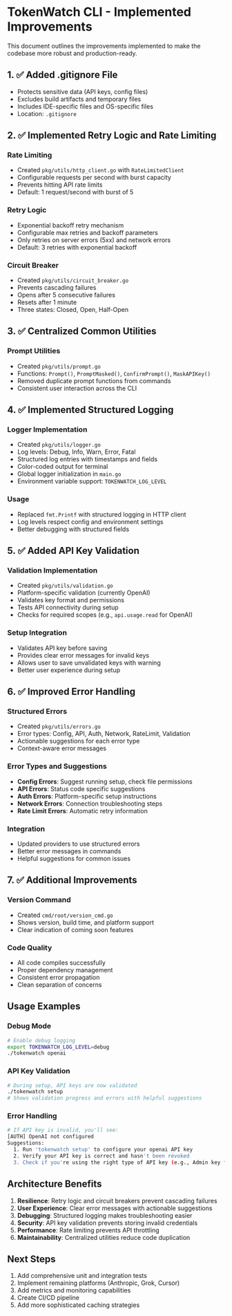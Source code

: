 # TokenWatch CLI - Implemented Improvements

This document outlines the improvements implemented to make the codebase more robust and production-ready.

## 1. ✅ Added .gitignore File
- Protects sensitive data (API keys, config files)
- Excludes build artifacts and temporary files
- Includes IDE-specific files and OS-specific files
- Location: `.gitignore`

## 2. ✅ Implemented Retry Logic and Rate Limiting
### Rate Limiting
- Created `pkg/utils/http_client.go` with `RateLimitedClient`
- Configurable requests per second with burst capacity
- Prevents hitting API rate limits
- Default: 1 request/second with burst of 5

### Retry Logic
- Exponential backoff retry mechanism
- Configurable max retries and backoff parameters
- Only retries on server errors (5xx) and network errors
- Default: 3 retries with exponential backoff

### Circuit Breaker
- Created `pkg/utils/circuit_breaker.go`
- Prevents cascading failures
- Opens after 5 consecutive failures
- Resets after 1 minute
- Three states: Closed, Open, Half-Open

## 3. ✅ Centralized Common Utilities
### Prompt Utilities
- Created `pkg/utils/prompt.go`
- Functions: `Prompt()`, `PromptMasked()`, `ConfirmPrompt()`, `MaskAPIKey()`
- Removed duplicate prompt functions from commands
- Consistent user interaction across the CLI

## 4. ✅ Implemented Structured Logging
### Logger Implementation
- Created `pkg/utils/logger.go`
- Log levels: Debug, Info, Warn, Error, Fatal
- Structured log entries with timestamps and fields
- Color-coded output for terminal
- Global logger initialization in `main.go`
- Environment variable support: `TOKENWATCH_LOG_LEVEL`

### Usage
- Replaced `fmt.Printf` with structured logging in HTTP client
- Log levels respect config and environment settings
- Better debugging with structured fields

## 5. ✅ Added API Key Validation
### Validation Implementation
- Created `pkg/utils/validation.go`
- Platform-specific validation (currently OpenAI)
- Validates key format and permissions
- Tests API connectivity during setup
- Checks for required scopes (e.g., `api.usage.read` for OpenAI)

### Setup Integration
- Validates API key before saving
- Provides clear error messages for invalid keys
- Allows user to save unvalidated keys with warning
- Better user experience during setup

## 6. ✅ Improved Error Handling
### Structured Errors
- Created `pkg/utils/errors.go`
- Error types: Config, API, Auth, Network, RateLimit, Validation
- Actionable suggestions for each error type
- Context-aware error messages

### Error Types and Suggestions
- **Config Errors**: Suggest running setup, check file permissions
- **API Errors**: Status code specific suggestions
- **Auth Errors**: Platform-specific setup instructions
- **Network Errors**: Connection troubleshooting steps
- **Rate Limit Errors**: Automatic retry information

### Integration
- Updated providers to use structured errors
- Better error messages in commands
- Helpful suggestions for common issues

## 7. ✅ Additional Improvements
### Version Command
- Created `cmd/root/version_cmd.go`
- Shows version, build time, and platform support
- Clear indication of coming soon features

### Code Quality
- All code compiles successfully
- Proper dependency management
- Consistent error propagation
- Clean separation of concerns

## Usage Examples

### Debug Mode
```bash
# Enable debug logging
export TOKENWATCH_LOG_LEVEL=debug
./tokenwatch openai
```

### API Key Validation
```bash
# During setup, API keys are now validated
./tokenwatch setup
# Shows validation progress and errors with helpful suggestions
```

### Error Handling
```bash
# If API key is invalid, you'll see:
[AUTH] OpenAI not configured
Suggestions:
  1. Run 'tokenwatch setup' to configure your openai API key
  2. Verify your API key is correct and hasn't been revoked
  3. Check if you're using the right type of API key (e.g., Admin key for OpenAI)
```

## Architecture Benefits

1. **Resilience**: Retry logic and circuit breakers prevent cascading failures
2. **User Experience**: Clear error messages with actionable suggestions
3. **Debugging**: Structured logging makes troubleshooting easier
4. **Security**: API key validation prevents storing invalid credentials
5. **Performance**: Rate limiting prevents API throttling
6. **Maintainability**: Centralized utilities reduce code duplication

## Next Steps

1. Add comprehensive unit and integration tests
2. Implement remaining platforms (Anthropic, Grok, Cursor)
3. Add metrics and monitoring capabilities
4. Create CI/CD pipeline
5. Add more sophisticated caching strategies
